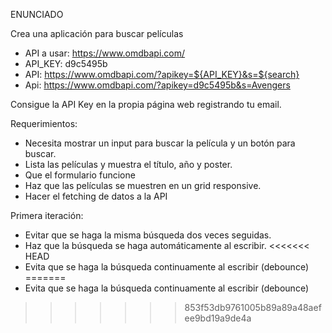 ENUNCIADO

Crea una aplicación para buscar películas

- API a usar: https://www.omdbapi.com/
- API_KEY: d9c5495b
- API: https://www.omdbapi.com/?apikey=${API_KEY}&s=${search}
- Api: https://www.omdbapi.com/?apikey=d9c5495b&s=Avengers


Consigue la API Key en la propia página web registrando tu email.

Requerimientos:

- Necesita mostrar un input para buscar la película y un botón para buscar.
- Lista las películas y muestra el título, año y poster.
- Que el formulario funcione
- Haz que las películas se muestren en un grid responsive.
- Hacer el fetching de datos a la API

Primera iteración:

- Evitar que se haga la misma búsqueda dos veces seguidas.
- Haz que la búsqueda se haga automáticamente al escribir.
<<<<<<< HEAD
- Evita que se haga la búsqueda continuamente al escribir (debounce)
=======
- Evita que se haga la búsqueda continuamente al escribir (debounce)
>>>>>>> 853f53db9761005b89a89a48aefee9bd19a9de4a
